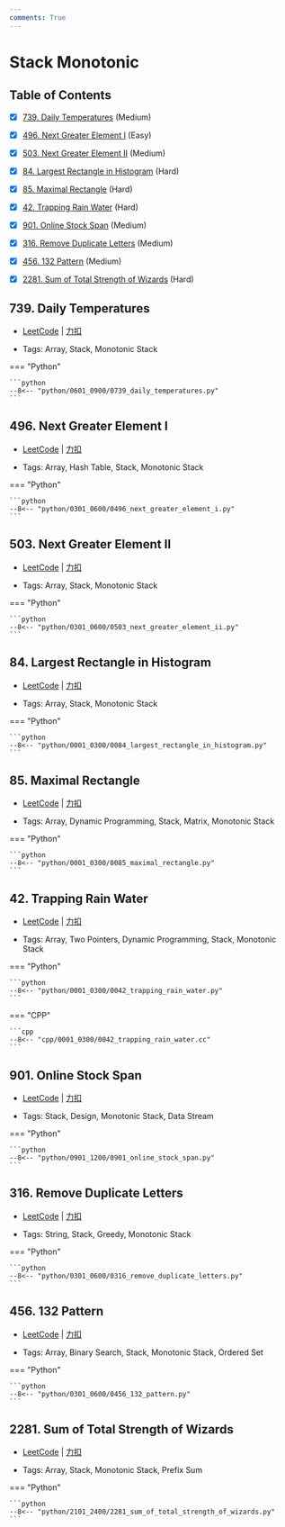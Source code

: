 ```yaml
---
comments: True
---
```


# Stack Monotonic

## Table of Contents

- [x] [739. Daily Temperatures](#739-daily-temperatures) (Medium)
- [x] [496. Next Greater Element I](#496-next-greater-element-i) (Easy)
- [x] [503. Next Greater Element II](#503-next-greater-element-ii) (Medium)
- [x] [84. Largest Rectangle in Histogram](#84-largest-rectangle-in-histogram) (Hard)
- [x] [85. Maximal Rectangle](#85-maximal-rectangle) (Hard)
- [x] [42. Trapping Rain Water](#42-trapping-rain-water) (Hard)
- [x] [901. Online Stock Span](#901-online-stock-span) (Medium)
- [x] [316. Remove Duplicate Letters](#316-remove-duplicate-letters) (Medium)
- [x] [456. 132 Pattern](#456-132-pattern) (Medium)
- [x] [2281. Sum of Total Strength of Wizards](#2281-sum-of-total-strength-of-wizards) (Hard)


## 739. Daily Temperatures

-    [LeetCode](https://leetcode.com/problems/daily-temperatures/) | [力扣](https://leetcode.cn/problems/daily-temperatures/)

-   Tags: Array, Stack, Monotonic Stack

=== "Python"

    ```python
    --8<-- "python/0601_0900/0739_daily_temperatures.py"
    ```



## 496. Next Greater Element I

-    [LeetCode](https://leetcode.com/problems/next-greater-element-i/) | [力扣](https://leetcode.cn/problems/next-greater-element-i/)

-   Tags: Array, Hash Table, Stack, Monotonic Stack

=== "Python"

    ```python
    --8<-- "python/0301_0600/0496_next_greater_element_i.py"
    ```



## 503. Next Greater Element II

-    [LeetCode](https://leetcode.com/problems/next-greater-element-ii/) | [力扣](https://leetcode.cn/problems/next-greater-element-ii/)

-   Tags: Array, Stack, Monotonic Stack

=== "Python"

    ```python
    --8<-- "python/0301_0600/0503_next_greater_element_ii.py"
    ```



## 84. Largest Rectangle in Histogram

-    [LeetCode](https://leetcode.com/problems/largest-rectangle-in-histogram/) | [力扣](https://leetcode.cn/problems/largest-rectangle-in-histogram/)

-   Tags: Array, Stack, Monotonic Stack

=== "Python"

    ```python
    --8<-- "python/0001_0300/0084_largest_rectangle_in_histogram.py"
    ```



## 85. Maximal Rectangle

-    [LeetCode](https://leetcode.com/problems/maximal-rectangle/) | [力扣](https://leetcode.cn/problems/maximal-rectangle/)

-   Tags: Array, Dynamic Programming, Stack, Matrix, Monotonic Stack

=== "Python"

    ```python
    --8<-- "python/0001_0300/0085_maximal_rectangle.py"
    ```



## 42. Trapping Rain Water

-    [LeetCode](https://leetcode.com/problems/trapping-rain-water/) | [力扣](https://leetcode.cn/problems/trapping-rain-water/)

-   Tags: Array, Two Pointers, Dynamic Programming, Stack, Monotonic Stack

=== "Python"

    ```python
    --8<-- "python/0001_0300/0042_trapping_rain_water.py"
    ```

=== "CPP"

    ```cpp
    --8<-- "cpp/0001_0300/0042_trapping_rain_water.cc"
    ```



## 901. Online Stock Span

-    [LeetCode](https://leetcode.com/problems/online-stock-span/) | [力扣](https://leetcode.cn/problems/online-stock-span/)

-   Tags: Stack, Design, Monotonic Stack, Data Stream

=== "Python"

    ```python
    --8<-- "python/0901_1200/0901_online_stock_span.py"
    ```



## 316. Remove Duplicate Letters

-    [LeetCode](https://leetcode.com/problems/remove-duplicate-letters/) | [力扣](https://leetcode.cn/problems/remove-duplicate-letters/)

-   Tags: String, Stack, Greedy, Monotonic Stack

=== "Python"

    ```python
    --8<-- "python/0301_0600/0316_remove_duplicate_letters.py"
    ```



## 456. 132 Pattern

-    [LeetCode](https://leetcode.com/problems/132-pattern/) | [力扣](https://leetcode.cn/problems/132-pattern/)

-   Tags: Array, Binary Search, Stack, Monotonic Stack, Ordered Set

=== "Python"

    ```python
    --8<-- "python/0301_0600/0456_132_pattern.py"
    ```



## 2281. Sum of Total Strength of Wizards

-    [LeetCode](https://leetcode.com/problems/sum-of-total-strength-of-wizards/) | [力扣](https://leetcode.cn/problems/sum-of-total-strength-of-wizards/)

-   Tags: Array, Stack, Monotonic Stack, Prefix Sum

=== "Python"

    ```python
    --8<-- "python/2101_2400/2281_sum_of_total_strength_of_wizards.py"
    ```



